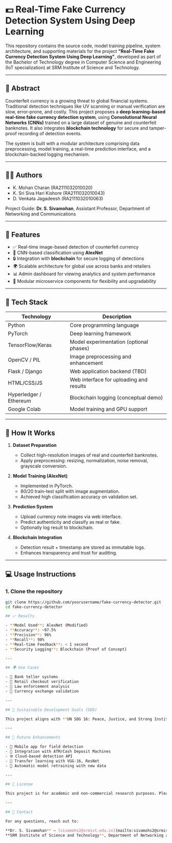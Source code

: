# 💵 Real-Time Fake Currency Detection System Using Deep Learning

This repository contains the source code, model training pipeline, system architecture, and supporting materials for the project **"Real-Time Fake Currency Detection System Using Deep Learning"**, developed as part of the Bachelor of Technology degree in Computer Science and Engineering (IoT specialization) at SRM Institute of Science and Technology.

---

## 🧠 Abstract

Counterfeit currency is a growing threat to global financial systems. Traditional detection techniques like UV scanning or manual verification are slow, error-prone, and costly. This project proposes a **deep learning-based real-time fake currency detection system**, using **Convolutional Neural Networks (CNNs)** trained on a large dataset of genuine and counterfeit banknotes. It also integrates **blockchain technology** for secure and tamper-proof recording of detection events.

The system is built with a modular architecture comprising data preprocessing, model training, a real-time prediction interface, and a blockchain-backed logging mechanism.

---

## 👨‍💻 Authors

- K. Mohan Charan (RA2111032010020)
- K. Sri Siva Hari Kishore (RA2111032010043)
- D. Venkata Jagadeesh (RA2111032010063)

Project Guide: **Dr. S. Sivamohan**, Assistant Professor, Department of Networking and Communications

---

## 🚀 Features

- ✅ Real-time image-based detection of counterfeit currency
- 🧠 CNN-based classification using **AlexNet**
- 🔒 Integration with **blockchain** for secure logging of detections
- 🌍 Scalable architecture for global use across banks and retailers
- 📊 Admin dashboard for viewing analytics and system performance
- 🧩 Modular microservice components for flexibility and upgradability

---

## 🔧 Tech Stack

| Technology      | Description                             |
|-----------------|-----------------------------------------|
| Python          | Core programming language               |
| PyTorch         | Deep learning framework                 |
| TensorFlow/Keras| Model experimentation (optional phases) |
| OpenCV / PIL    | Image preprocessing and enhancement     |
| Flask / Django  | Web application backend (TBD)           |
| HTML/CSS/JS     | Web interface for uploading and results |
| Hyperledger / Ethereum | Blockchain logging (conceptual demo) |
| Google Colab    | Model training and GPU support          |

---

## 🧪 How It Works

1. **Dataset Preparation**  
   - Collect high-resolution images of real and counterfeit banknotes.
   - Apply preprocessing: resizing, normalization, noise removal, grayscale conversion.

2. **Model Training (AlexNet)**  
   - Implemented in PyTorch.
   - 80/20 train-test split with image augmentation.
   - Achieved high classification accuracy on validation set.

3. **Prediction System**  
   - Upload currency note images via web interface.
   - Predict authenticity and classify as real or fake.
   - Optionally log result to blockchain.

4. **Blockchain Integration**  
   - Detection result + timestamp are stored as immutable logs.
   - Enhances transparency and trust for auditing.

---

## 💻 Usage Instructions

### 1. Clone the repository

```bash
git clone https://github.com/yourusername/fake-currency-detector.git
cd fake-currency-detector

## 📈 Results

- **Model Used**: AlexNet (Modified)
- **Accuracy**: ~97.5%
- **Precision**: 96%
- **Recall**: 98%
- **Real-time Feedback**: < 1 second
- **Security Logging**: Blockchain (Proof of Concept)

---

## 🌍 Use Cases

- 🏦 Bank teller systems
- 🛒 Retail checkout verification
- 🚓 Law enforcement analysis
- 💱 Currency exchange validation

---

## 🎯 Sustainable Development Goals (SDG)

This project aligns with **UN SDG 16: Peace, Justice, and Strong Institutions** by promoting financial security, reducing fraudulent activities, and supporting transparent record-keeping via blockchain.

---

## 🔮 Future Enhancements

- 📱 Mobile app for field detection
- 💾 Integration with ATM/Cash Deposit Machines
- 🌐 Cloud-based detection API
- 🧩 Transfer learning with VGG-16, ResNet
- 🔁 Automatic model retraining with new data

---

## 📜 License

This project is for academic and non-commercial research purposes. Please contact the authors for permission to reuse or modify.

---

## 📧 Contact

For any questions, reach out to:

**Dr. S. Sivamohan** – [sivamohs2@srmist.edu.in](mailto:sivamohs2@srmist.edu.in)  
**SRM Institute of Science and Technology**, Department of Networking and Communications

